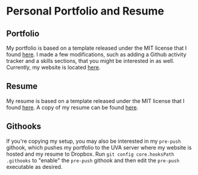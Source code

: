 # Personal Portfolio and Resume

## Portfolio

My portfolio is based on a template released under the MIT license that I found [here](https://github.com/mmacneil/devfolio).  I made a few modifications, such as adding a Github activity tracker and a skills sections, that you might be interested in as well.  Currently, my website is located [here](https://www.cs.virginia.edu/~jr6ff/).

## Resume

My resume is based on a template released under the MIT license that I found [here](https://github.com/dnl-blkv/mcdowell-cv).  A copy of my resume can be found [here](docs/Resume.pdf).

## Githooks

If you're copying my setup, you may also be interested in my `pre-push` githook, which pushes my portfolio to the UVA server where my website is hosted and my resume to Dropbox.  Run `git config core.hooksPath .githooks` to "enable" the `pre-push` githook and then edit the `pre-push` executable as desired.